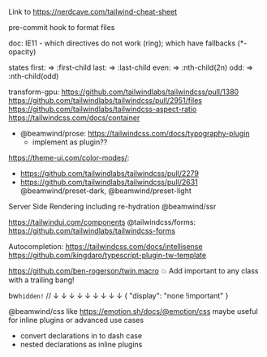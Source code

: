Link to https://nerdcave.com/tailwind-cheat-sheet

pre-commit hook to format files

doc: IE11 - which directives do not work (ring); which have fallbacks (\*-opacity)

states
first: => :first-child
last: => :last-child
even: => :nth-child(2n)
odd: => :nth-child(odd)

transform-gpu: https://github.com/tailwindlabs/tailwindcss/pull/1380
https://github.com/tailwindlabs/tailwindcss/pull/2951/files
https://github.com/tailwindlabs/tailwindcss-aspect-ratio
https://tailwindcss.com/docs/container

- @beamwind/prose: https://tailwindcss.com/docs/typography-plugin
  - implement as plugin??

https://theme-ui.com/color-modes/:

- https://github.com/tailwindlabs/tailwindcss/pull/2279
- https://github.com/tailwindlabs/tailwindcss/pull/2631
  @beamwind/preset-dark, @beamwind/preset-light

Server Side Rendering including re-hydration
@beamwind/ssr

https://tailwindui.com/components
@tailwindcss/forms: https://github.com/tailwindlabs/tailwindcss-forms

Autocompletion:
https://tailwindcss.com/docs/intellisense
https://github.com/kingdaro/typescript-plugin-tw-template

https://github.com/ben-rogerson/twin.macro
💥 Add important to any class with a trailing bang!

bw`hidden!`
// ↓ ↓ ↓ ↓ ↓ ↓ ↓ ↓ ↓
{ "display": "none !important" }

@beamwind/css like https://emotion.sh/docs/@emotion/css
maybe useful for inline plugins or advanced use cases

- convert declarations in to dash case
- nested declarations as inline plugins
